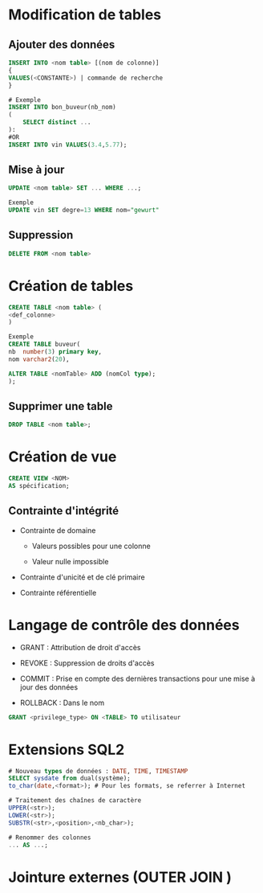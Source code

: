 # Modification de tables

## Ajouter des données

```sql
INSERT INTO <nom table> [(nom de colonne)]
{
VALUES(<CONSTANTE>) | commande de recherche
}

# Exemple
INSERT INTO bon_buveur(nb_nom)
(
	SELECT distinct ...
):
#OR 
INSERT INTO vin VALUES(3.4,5.77);
```

## Mise à jour

```sql
UPDATE <nom table> SET ... WHERE ...;

Exemple
UPDATE vin SET degre=13 WHERE nom="gewurt"
```



## Suppression

```sql
DELETE FROM <nom table>
```



# Création de tables

```sql
CREATE TABLE <nom table> (
<def_colonne>
)

Exemple
CREATE TABLE buveur(
nb	number(3) primary key,
nom varchar2(20),

ALTER TABLE <nomTable> ADD (nomCol type);
);
```

## Supprimer une table

```sql
DROP TABLE <nom table>;
```

# Création de vue

```sql
CREATE VIEW <NOM>
AS spécification;
```

## Contrainte d'intégrité

* Contrainte de domaine

  * Valeurs possibles pour une colonne

  * Valeur nulle impossible

* Contrainte d'unicité et de clé primaire

* Contrainte référentielle





# Langage de contrôle des données

* GRANT : Attribution de droit d'accès

* REVOKE : Suppression de droits d'accès

* COMMIT : Prise en compte des dernières transactions pour une mise à jour des données

* ROLLBACK : Dans le nom

```sql
GRANT <privilege_type> ON <TABLE> TO utilisateur  
```

  

# Extensions SQL2

```sql
# Nouveau types de données : DATE, TIME, TIMESTAMP
SELECT sysdate from dual(système);
to_char(date,<format>); # Pour les formats, se referrer à Internet

# Traitement des chaînes de caractère
UPPER(<str>);
LOWER(<str>);
SUBSTR(<str>,<position>,<nb_char>);

# Renommer des colonnes
... AS ...;

```

# Jointure externes (OUTER JOIN )
